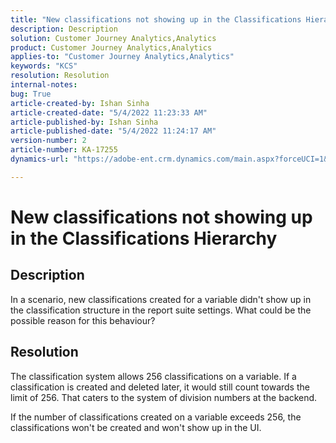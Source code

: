 ```yaml
---
title: "New classifications not showing up in the Classifications Hierarchy"
description: Description
solution: Customer Journey Analytics,Analytics
product: Customer Journey Analytics,Analytics
applies-to: "Customer Journey Analytics,Analytics"
keywords: "KCS"
resolution: Resolution
internal-notes: 
bug: True
article-created-by: Ishan Sinha
article-created-date: "5/4/2022 11:23:33 AM"
article-published-by: Ishan Sinha
article-published-date: "5/4/2022 11:24:17 AM"
version-number: 2
article-number: KA-17255
dynamics-url: "https://adobe-ent.crm.dynamics.com/main.aspx?forceUCI=1&pagetype=entityrecord&etn=knowledgearticle&id=8489a29c-9ccb-ec11-a7b5-6045bd00db25"

---
```

# New classifications not showing up in the Classifications Hierarchy

## Description


In a scenario, new classifications created for a variable didn't show up in the classification structure in the report suite settings. What could be the possible reason for this behaviour?


## Resolution


The classification system allows 256 classifications on a variable. If a classification is created and deleted later, it would still count towards the limit of 256. That caters to the system of division numbers at the backend.

If the number of classifications created on a variable exceeds 256, the classifications won't be created and won't show up in the UI.
